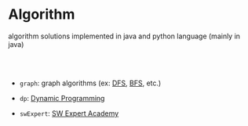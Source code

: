 # Algorithm
algorithm solutions implemented in java and python language (mainly in java)

<br><br>


* `graph`: graph algorithms (ex: <a href="https://www.acmicpc.net/problem/tag/DFS">DFS</a>, <a href="https://www.acmicpc.net/problem/tag/BFS">BFS</a>, etc.)

* `dp`: <a href="https://www.acmicpc.net/problem/tag/%EB%8B%A4%EC%9D%B4%EB%82%98%EB%AF%B9%20%ED%94%84%EB%A1%9C%EA%B7%B8%EB%9E%98%EB%B0%8D">
  Dynamic Programming</a>

* `swExpert`: <a href="https://www.swexpertacademy.com/main/userpage/code/userProblemBoxDetail.do?probBoxId=AV5Po0AqAPwDFAUq&leftPage=1&curPage=userpage&userId=SWEAC">
  SW Expert Academy</a>

<br>
